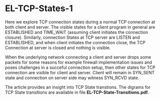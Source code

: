 # EL-TCP-States-1
Here we explore TCP connection states during a normal TCP connection at both client and server. The visible states for a client program in general are ESTABLISHED and TIME_WAIT (assuming client initiates the connection closure). Similarly,  connection States at TCP server are LISTEN and ESTABLISHED, and when client initiates the connection close, the TCP Connection at server is closed and nothing is visible.

When the underlying network connecting a client and server drops some packets for some reasons for example firewall implementation issues and poses challenges in a succeful connection setup, then other states for TCP connection are visible for client and server. Client will remain in SYN_SENT state and connection on server side may witness SYN_RCVD state.

The article provides an insight into TCP State transtions. The digrams for TCP State transitions are
available in file **EL-TCP-State-Transitions.pdf**.
